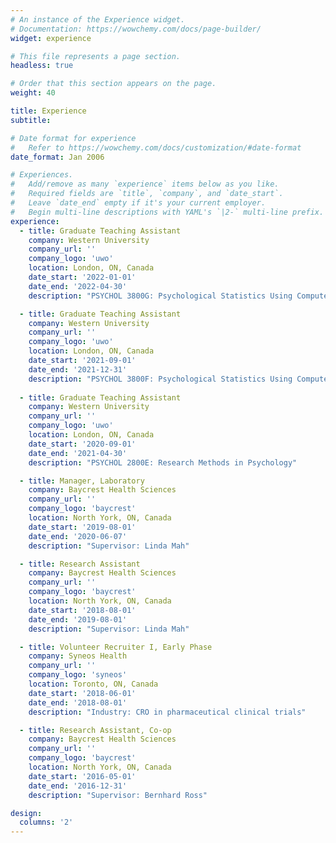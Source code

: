 ```yaml
---
# An instance of the Experience widget.
# Documentation: https://wowchemy.com/docs/page-builder/
widget: experience

# This file represents a page section.
headless: true

# Order that this section appears on the page.
weight: 40

title: Experience
subtitle:

# Date format for experience
#   Refer to https://wowchemy.com/docs/customization/#date-format
date_format: Jan 2006

# Experiences.
#   Add/remove as many `experience` items below as you like.
#   Required fields are `title`, `company`, and `date_start`.
#   Leave `date_end` empty if it's your current employer.
#   Begin multi-line descriptions with YAML's `|2-` multi-line prefix.
experience:
  - title: Graduate Teaching Assistant
    company: Western University
    company_url: ''
    company_logo: 'uwo'
    location: London, ON, Canada
    date_start: '2022-01-01'
    date_end: '2022-04-30'
    description: "PSYCHOL 3800G: Psychological Statistics Using Computers"

  - title: Graduate Teaching Assistant
    company: Western University
    company_url: ''
    company_logo: 'uwo'
    location: London, ON, Canada
    date_start: '2021-09-01'
    date_end: '2021-12-31'
    description: "PSYCHOL 3800F: Psychological Statistics Using Computers"
        
  - title: Graduate Teaching Assistant
    company: Western University
    company_url: ''
    company_logo: 'uwo'
    location: London, ON, Canada
    date_start: '2020-09-01'
    date_end: '2021-04-30'
    description: "PSYCHOL 2800E: Research Methods in Psychology"

  - title: Manager, Laboratory
    company: Baycrest Health Sciences
    company_url: ''
    company_logo: 'baycrest'
    location: North York, ON, Canada
    date_start: '2019-08-01'
    date_end: '2020-06-07'
    description: "Supervisor: Linda Mah"

  - title: Research Assistant
    company: Baycrest Health Sciences
    company_url: ''
    company_logo: 'baycrest'
    location: North York, ON, Canada
    date_start: '2018-08-01'
    date_end: '2019-08-01'
    description: "Supervisor: Linda Mah"

  - title: Volunteer Recruiter I, Early Phase
    company: Syneos Health
    company_url: ''
    company_logo: 'syneos'
    location: Toronto, ON, Canada
    date_start: '2018-06-01'
    date_end: '2018-08-01'
    description: "Industry: CRO in pharmaceutical clinical trials"

  - title: Research Assistant, Co-op
    company: Baycrest Health Sciences
    company_url: ''
    company_logo: 'baycrest'
    location: North York, ON, Canada
    date_start: '2016-05-01'
    date_end: '2016-12-31'
    description: "Supervisor: Bernhard Ross"

design:
  columns: '2'
---
```

